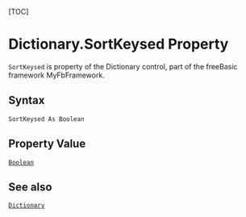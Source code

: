 [TOC]
# Dictionary.SortKeysed Property

`SortKeysed` is property of the Dictionary control, part of the freeBasic framework MyFbFramework.
## Syntax
```freeBasic
SortKeysed As Boolean
```
## Property Value
[`Boolean`]("https://www.freebasic.net/wiki/KeyPgBoolean")
## See also
[`Dictionary`](Dictionary.md)
